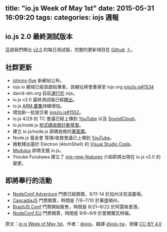 title: "io.js Week of May 1st"
date: 2015-05-31 16:09:20
tags:
categories: iojs 週報
---


## io.js 2.0 最終測試版本

這週我們釋出 [v2.0](https://iojs.org/download/nightly/v2.0.0-nightly20150501b4ad5d7050/) 的每日測試版，完整的更新項目在 [Github](https://github.com/iojs/io.js/blob/v1.x/CHANGELOG.md) 上。

## 社群更新

* [johnny-five](http://johnny-five.io/) 新網站公布。
* iojs.io 網域已經貢獻給專案，該網址將會重導至 iojs.org [iojs/io.js#1534](https://github.com/iojs/io.js/issues/1534)
* david-dm.org 目前[運行於](https://twitter.com/_alanshaw/status/592855646124531713) iojs。
* io.js v2.0 最終測試版已經[釋出](https://iojs.org/download/nightly/v2.0.0-nightly20150501b4ad5d7050/)。
* io.js [ARM 叢集](https://twitter.com/rvagg/status/593226114992087041)持續增加。
* 增加新一批提交者 [iojs/io.js#1552](https://github.com/iojs/io.js/issues/1552)。
* io.js 4/29 的 TC 會議已經上傳到 [YouTube](https://www.youtube.com/watch?v=-e675TT4WEA) 以及
[SoundCloud](https://twitter.com/dotproto/status/594145574204510208)。
* io.js/node.js [程式碼收斂計劃草案](https://github.com/jasnell/dev-policy/blob/master/convergence.md)。
* 建立 io.js/node.js 原碼收斂的[專案庫](https://github.com/jasnell/node.js-convergence)。
* Node.js 基金會 管理/收斂會議已上傳到 [YouTube](https://www.youtube.com/watch?v=u9h0s3YtNAU)。
* 微軟釋出基於 Electron (AtomShell) 的 [Visual Studio Code](https://code.visualstudio.com/)。
* [Modulus](http://blog.modulus.io/upcoming-updates-for-nodejs-applications) 即將支援 io.js。
* Yosuke Furukawa 建立了 [iojs-new-features](https://github.com/yosuke-furukawa/iojs-new-features) 介紹即將出現在 io.js v2.0 的變更。

## 即將舉行的活動

* [NodeConf Adventure](http://nodeconf.com/) 門票已經開賣，6/11-14 於加州沃克溪農場。
* [CascadiaJS](http://2015.cascadiajs.com/) 門票開賣，時間是 7/8~7/10 於華盛頓州。
* [BrazilJS Conf](http://braziljs.com.br/) 門票開始販售，時間是 8/21~8/22 於阿雷格里港。
* [NodeConf EU](http://nodeconf.eu/) 門票開賣，時間是 9/6~9/9 於愛爾蘭瓦特福。


原文：[io.js Week of May 1st](https://medium.com/node-js-javascript/io-js-week-of-may-1st-362e01678d48)，作者：[@iojs](https://medium.com/@iojs)，翻譯 [@iojs-tw](https://github.com/iojs/iojs-tw)，授權 [CC-BY 4.0](https://creativecommons.org/licenses/by/4.0/deed.zh_TW)
